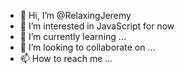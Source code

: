 - 👋 Hi, I’m @RelaxingJeremy
- 👀 I’m interested in JavaScript for now
- 🌱 I’m currently learning ...
- 💞️ I’m looking to collaborate on ...
- 📫 How to reach me ...

<!---
RelaxingJeremy/RelaxingJeremy is a ✨ special ✨ repository because its `README.md` (this file) appears on your GitHub profile.
You can click the Preview link to take a look at your changes.
--->
